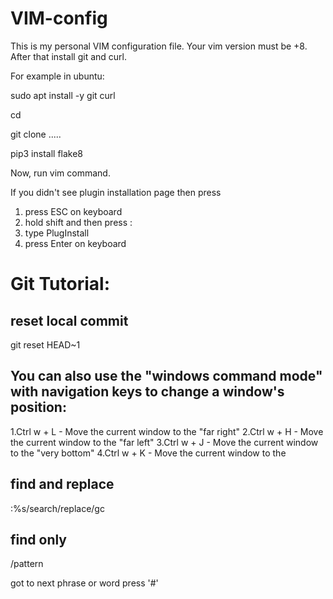 # VIM-config
This is my personal VIM configuration file.
Your vim version must be +8.
After that install git and curl.

For example in ubuntu:

sudo apt install -y git curl

cd

git clone .....

pip3 install flake8

Now, run vim command.

If you didn't see plugin installation page then press

1. press ESC on keyboard
2. hold shift and then press :
3. type PlugInstall
4. press Enter on keyboard



# Git Tutorial:
## reset local commit
git reset HEAD~1

## You can also use the "windows command mode" with navigation keys to change a window's position:
1.Ctrl w + L - Move the current window to the "far right"
2.Ctrl w + H - Move the current window to the "far left"
3.Ctrl w + J - Move the current window to the "very bottom"
4.Ctrl w + K - Move the current window to the

## find and replace
:%s/search/replace/gc 

## find only
/pattern

got to next phrase or word press '#'


